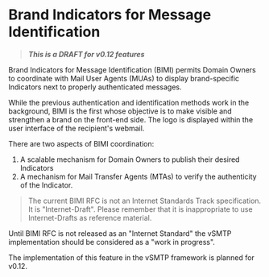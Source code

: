# Brand Indicators for Message Identification

> ___This is a DRAFT for v0.12 features___

Brand Indicators for Message Identification (BIMI) permits Domain Owners to coordinate with Mail User Agents (MUAs) to display brand-specific Indicators next to properly authenticated messages.  

While the previous authentication and identification methods work in the background, BIMI is the first whose objective is to make visible and strengthen a brand on the front-end side. The logo is displayed within the user interface of the recipient's webmail.

There are two aspects of BIMI coordination:

1. A scalable mechanism for Domain Owners to publish their desired Indicators
2. A mechanism for Mail Transfer Agents (MTAs) to verify the authenticity of the Indicator.

> The current BIMI RFC is not an Internet Standards Track specification. It is "Internet-Draft". Please remember that it is inappropriate to use Internet-Drafts as reference material.

Until BIMI RFC is not released as an "Internet Standard" the vSMTP implementation should be considered as a "work in progress".

The implementation of this feature in the vSMTP framework is planned for v0.12.
